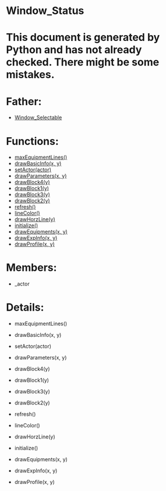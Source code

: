 Window_Status
===

# This document is generated by Python and has not already checked. There might be some mistakes.

# Father:
* [Window_Selectable](Window_Selectable.md)


# Functions:
* [maxEquipmentLines()](#maxEquipmentLines)
* [drawBasicInfo(x, y)](#drawBasicInfo)
* [setActor(actor)](#setActor)
* [drawParameters(x, y)](#drawParameters)
* [drawBlock4(y)](#drawBlock4)
* [drawBlock1(y)](#drawBlock1)
* [drawBlock3(y)](#drawBlock3)
* [drawBlock2(y)](#drawBlock2)
* [refresh()](#refresh)
* [lineColor()](#lineColor)
* [drawHorzLine(y)](#drawHorzLine)
* [initialize()](#initialize)
* [drawEquipments(x, y)](#drawEquipments)
* [drawExpInfo(x, y)](#drawExpInfo)
* [drawProfile(x, y)](#drawProfile)

# Members:
* _actor

# Details:
<p id=maxEquipmentLines></p>

* maxEquipmentLines()
	

<p id=drawBasicInfo></p>

* drawBasicInfo(x, y)
	

<p id=setActor></p>

* setActor(actor)
	

<p id=drawParameters></p>

* drawParameters(x, y)
	

<p id=drawBlock4></p>

* drawBlock4(y)
	

<p id=drawBlock1></p>

* drawBlock1(y)
	

<p id=drawBlock3></p>

* drawBlock3(y)
	

<p id=drawBlock2></p>

* drawBlock2(y)
	

<p id=refresh></p>

* refresh()
	

<p id=lineColor></p>

* lineColor()
	

<p id=drawHorzLine></p>

* drawHorzLine(y)
	

<p id=initialize></p>

* initialize()
	

<p id=drawEquipments></p>

* drawEquipments(x, y)
	

<p id=drawExpInfo></p>

* drawExpInfo(x, y)
	

<p id=drawProfile></p>

* drawProfile(x, y)
	

